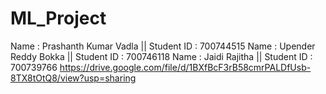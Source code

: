 # ML_Project
Name : Prashanth Kumar Vadla || Student ID : 700744515 Name : Upender Reddy Bokka || Student ID : 700746118 Name : Jaidi Rajitha || Student ID : 700739766 https://drive.google.com/file/d/1BXfBcF3rB58cmrPALDfUsb-8TX8tOtQ8/view?usp=sharing 
